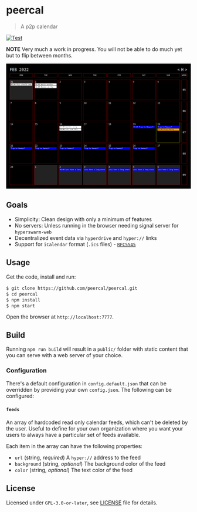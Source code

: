 # peercal

 > A p2p calendar

[![Test](https://github.com/peercal/peercal/actions/workflows/test.yml/badge.svg)](https://github.com/peercal/peercal/actions/workflows/test.yml)

**NOTE** Very much a work in progress. You will not be able to do much yet but to flip between months.

![](./scrot.png)

## Goals

* Simplicity: Clean design with only a minimum of features
* No servers: Unless running in the browser needing signal server for `hyperswarm-web`
* Decentralized event data via `hyperdrive` and `hyper://` links
* Support for `iCalendar` format (`.ics` files) - [`RFC5545`](https://datatracker.ietf.org/doc/html/rfc5545)

## Usage

Get the code, install and run:

```
$ git clone https://github.com/peercal/peercal.git
$ cd peercal
$ npm install
$ npm start
```

Open the browser at `http://localhost:7777`.

## Build

Running `npm run build` will result in a `public/` folder with static content that you can serve with a web server of your choice.

### Configuration

There's a default configuration in `config.default.json` that can be overridden by providing your own `config.json`. The following can be configured:

#### `feeds`

An array of hardcoded read only calendar feeds, which can't be deleted by the user. Useful to define for your own organization where you want your users to always have a particular set of feeds available.

Each item in the array can have the following properties:

* `url` (string, _required_) A `hyper://` address to the feed
* `background` (string, _optional_) The background color of the feed
* `color` (string, _optional_) The text color of the feed

## License

Licensed under `GPL-3.0-or-later`, see [LICENSE](./LICENSE) file for details.

